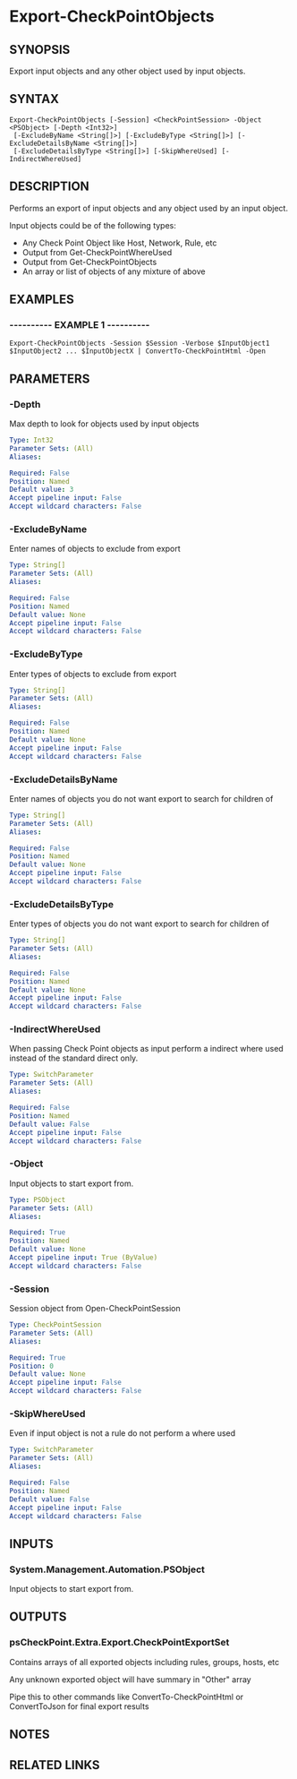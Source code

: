 # Export-CheckPointObjects

## SYNOPSIS
Export input objects and any other object used by input objects.

## SYNTAX

```
Export-CheckPointObjects [-Session] <CheckPointSession> -Object <PSObject> [-Depth <Int32>]
 [-ExcludeByName <String[]>] [-ExcludeByType <String[]>] [-ExcludeDetailsByName <String[]>]
 [-ExcludeDetailsByType <String[]>] [-SkipWhereUsed] [-IndirectWhereUsed]
```

## DESCRIPTION
Performs an export of input objects and any object used by an input object.

Input objects could be of the following types:

* Any Check Point Object like Host, Network, Rule, etc
* Output from Get-CheckPointWhereUsed
* Output from Get-CheckPointObjects
* An array or list of objects of any mixture of above

## EXAMPLES

### ----------  EXAMPLE 1  ----------
```
Export-CheckPointObjects -Session $Session -Verbose $InputObject1 $InputObject2 ... $InputObjectX | ConvertTo-CheckPointHtml -Open
```

## PARAMETERS

### -Depth
Max depth to look for objects used by input objects

```yaml
Type: Int32
Parameter Sets: (All)
Aliases: 

Required: False
Position: Named
Default value: 3
Accept pipeline input: False
Accept wildcard characters: False
```

### -ExcludeByName
Enter names of objects to exclude from export

```yaml
Type: String[]
Parameter Sets: (All)
Aliases: 

Required: False
Position: Named
Default value: None
Accept pipeline input: False
Accept wildcard characters: False
```

### -ExcludeByType
Enter types of objects to exclude from export

```yaml
Type: String[]
Parameter Sets: (All)
Aliases: 

Required: False
Position: Named
Default value: None
Accept pipeline input: False
Accept wildcard characters: False
```

### -ExcludeDetailsByName
Enter names of objects you do not want export to search for children of

```yaml
Type: String[]
Parameter Sets: (All)
Aliases: 

Required: False
Position: Named
Default value: None
Accept pipeline input: False
Accept wildcard characters: False
```

### -ExcludeDetailsByType
Enter types of objects you do not want export to search for children of

```yaml
Type: String[]
Parameter Sets: (All)
Aliases: 

Required: False
Position: Named
Default value: None
Accept pipeline input: False
Accept wildcard characters: False
```

### -IndirectWhereUsed
When passing Check Point objects as input perform a indirect where used instead of the standard direct only.

```yaml
Type: SwitchParameter
Parameter Sets: (All)
Aliases: 

Required: False
Position: Named
Default value: False
Accept pipeline input: False
Accept wildcard characters: False
```

### -Object
Input objects to start export from.

```yaml
Type: PSObject
Parameter Sets: (All)
Aliases: 

Required: True
Position: Named
Default value: None
Accept pipeline input: True (ByValue)
Accept wildcard characters: False
```

### -Session
Session object from Open-CheckPointSession

```yaml
Type: CheckPointSession
Parameter Sets: (All)
Aliases: 

Required: True
Position: 0
Default value: None
Accept pipeline input: False
Accept wildcard characters: False
```

### -SkipWhereUsed
Even if input object is not a rule do not perform a where used

```yaml
Type: SwitchParameter
Parameter Sets: (All)
Aliases: 

Required: False
Position: Named
Default value: False
Accept pipeline input: False
Accept wildcard characters: False
```

## INPUTS

### System.Management.Automation.PSObject
Input objects to start export from.

## OUTPUTS

### psCheckPoint.Extra.Export.CheckPointExportSet
Contains arrays of all exported objects including rules, groups, hosts, etc

Any unknown exported object will have summary in "Other" array

Pipe this to other commands like ConvertTo-CheckPointHtml or ConvertToJson for final export results

## NOTES

## RELATED LINKS


